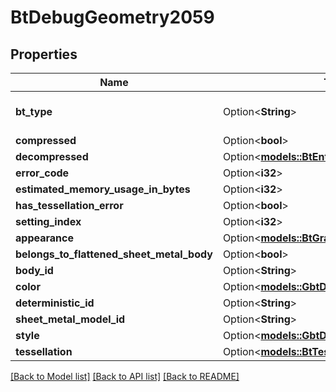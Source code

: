 # BtDebugGeometry2059

## Properties

Name | Type | Description | Notes
------------ | ------------- | ------------- | -------------
**bt_type** | Option<**String**> | Type of JSON object. | [optional]
**compressed** | Option<**bool**> |  | [optional]
**decompressed** | Option<[**models::BtEntityGeometry35**](BTEntityGeometry-35.md)> |  | [optional]
**error_code** | Option<**i32**> |  | [optional]
**estimated_memory_usage_in_bytes** | Option<**i32**> |  | [optional]
**has_tessellation_error** | Option<**bool**> |  | [optional]
**setting_index** | Option<**i32**> |  | [optional]
**appearance** | Option<[**models::BtGraphicsAppearance1152**](BTGraphicsAppearance-1152.md)> |  | [optional]
**belongs_to_flattened_sheet_metal_body** | Option<**bool**> |  | [optional]
**body_id** | Option<**String**> |  | [optional]
**color** | Option<[**models::GbtDebugEntityColor**](GBTDebugEntityColor.md)> |  | [optional]
**deterministic_id** | Option<**String**> |  | [optional]
**sheet_metal_model_id** | Option<**String**> |  | [optional]
**style** | Option<[**models::GbtDebugEntityStyle**](GBTDebugEntityStyle.md)> |  | [optional]
**tessellation** | Option<[**models::BtTessellatedGeometry2576**](BTTessellatedGeometry-2576.md)> |  | [optional]

[[Back to Model list]](../README.md#documentation-for-models) [[Back to API list]](../README.md#documentation-for-api-endpoints) [[Back to README]](../README.md)


